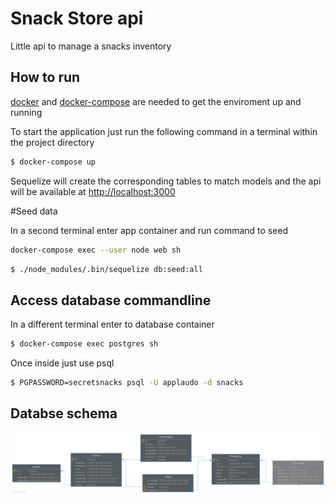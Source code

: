 # Snack Store api

Little api to manage a snacks inventory

## How to run

[docker](https://docs.docker.com/engine/installation/) and [docker-compose](https://docs.docker.com/compose/install/) are needed to get the enviroment up and running

To start the application just run the following command in a terminal within the project directory

```bash
$ docker-compose up
``` 
Sequelize will create the corresponding tables to match models and the api will be available at [http://localhost:3000](http://localhost:3000)

#Seed data

In a second terminal enter app container and run command to seed

```bash
docker-compose exec --user node web sh
``` 

```bash
$ ./node_modules/.bin/sequelize db:seed:all
``` 

## Access database commandline

In a different terminal enter to database container

```bash
$ docker-compose exec postgres sh
``` 

Once inside just use psql

```bash
$ PGPASSWORD=secretsnacks psql -U applaudo -d snacks
``` 

## Databse schema

![Alt text](er.jpg?raw=true "Optional Title")